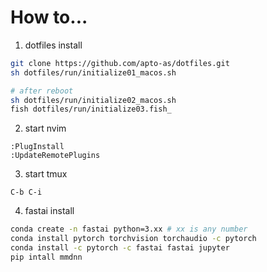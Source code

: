 # How to...
1. dotfiles install
```bash
git clone https://github.com/apto-as/dotfiles.git
sh dotfiles/run/initialize01_macos.sh

# after reboot
sh dotfiles/run/initialize02_macos.sh
fish dotfiles/run/initialize03.fish_
```

2. start nvim
```
:PlugInstall
:UpdateRemotePlugins
```

3. start tmux
```
C-b C-i
```

4. fastai install
```bash
conda create -n fastai python=3.xx # xx is any number
conda install pytorch torchvision torchaudio -c pytorch
conda install -c pytorch -c fastai fastai jupyter
pip intall mmdnn
```
